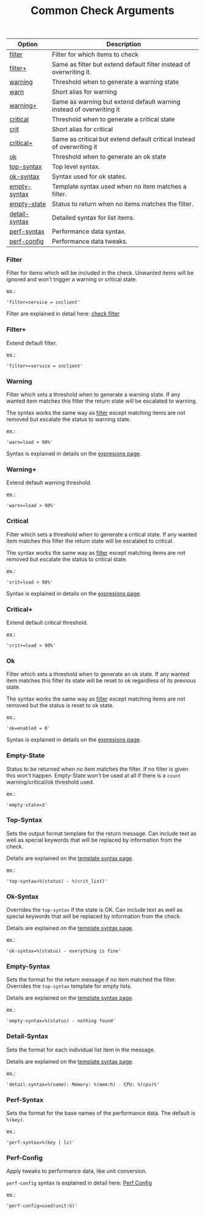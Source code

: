 ﻿---
title: Common Check Arguments
---

| Option                          | Description |
| ------------------------------- | ----------- |
| [filter](#filter)               | Filter for which items to check |
| [filter+](#filter-1)            | Same as filter but extend default filter instead of overwriting it. |
| [warning](#warning)             | Threshold when to generate a warning state |
| [warn](#warning)                | Short alias for warning |
| [warning+](#warning-1)          | Same as warning but extend default warning instead of overwriting it |
| [critical](#critical)           | Threshold when to generate a critical state |
| [crit](#critical)               | Short alias for critical |
| [critical+](#critical-1)        | Same as critical but extend default critical instead of overwriting it |
| [ok](#ok)                       | Threshold when to generate an ok state |
| [top-syntax](#top-syntax)       | Top level syntax. |
| [ok-syntax](#ok-syntax)         | Syntax used for ok states. |
| [empty-syntax](#empty-syntax)   | Template syntax used when no item matches a filter. |
| [empty-state](#empty-state)     | Status to return when no items matches the filter. |
| [detail-syntax](#detail-syntax) | Detailed syntax for list items. |
| [perf-syntax](#perf-syntax)     | Performance data syntax. |
| [perf-config](#perf-config)     | Performance data tweaks. |

### Filter

Filter for items which will be included in the check. Unwanted items will be ignored
and won't trigger a warning or critical state.

ex.:

    'filter=service = snclient'

Filter are explained in detail here: [check filter](../filter/)

### Filter+

Extend default filter.

ex.:

    'filter+=service = snclient'

### Warning

Filter which sets a threshold when to generate a warning state. If any wanted item
matches this filter the return state will be escalated to warning.

The syntax works the same way as [filter](#filter) except matching items are not
removed but escalate the status to warning state.

ex.:

    'warn=load > 90%'

Syntax is explained in details on the [expresions page](../expressions).

### Warning+

Extend default warning threshold.

ex.:

    'warn+=load > 90%'

### Critical

Filter which sets a threshold when to generate a critical state. If any wanted item
matches this filter the return state will be escalated to critical.

The syntax works the same way as [filter](#filter) except matching items are not
removed but escalate the status to critical state.

ex.:

    'crit=load > 98%'

Syntax is explained in details on the [expresions page](../expressions).

### Critical+

Extend default critical threshold.

ex.:

    'crit+=load > 90%'

### Ok

Filter which sets a threshold when to generate an ok state. If any wanted item
matches this filter its state will be reset to ok regardless of its previous state.

The syntax works the same way as [filter](#filter) except matching items are not
removed but the status is reset to ok state.

ex.:

    'ok=enabled = 0'

Syntax is explained in details on the [expresions page](../expressions).

### Empty-State

Status to be returned when no item matches the filter. If no filter is given this won't happen.
Empty-State won't be used at all if there is a `count` warning/critical/ok threshold used.

ex.:

    'empty-state=3'

### Top-Syntax

Sets the output format template for the return message. Can include text as well
as special keywords that will be replaced by information from the check.

Details are explained on the [template syntax page](../syntax/).

ex.:

    'top-syntax=%(status) - %(crit_list)'

### Ok-Syntax

Overrides the `top-syntax` if the state is OK. Can include text as well as special
keywords that will be replaced by information from the check.

Details are explained on the [template syntax page](../syntax/).

ex.:

    'ok-syntax=%(status) - everything is fine'

### Empty-Syntax

Sets the format for the return message if no item matched the filter. Overrides the
`top-syntax` template for empty lists.

Details are explained on the [template syntax page](../syntax/).

ex.:

    'empty-syntax=%(status) - nothing found'

### Detail-Syntax

Sets the format for each individual list item in the message.

Details are explained on the [template syntax page](../syntax/).

ex.:

    'detail-syntax=%(name): Memory: %(mem:h) - CPU: %(cpu)%'

### Perf-Syntax

Sets the format for the base names of the performance data. The default is `%(key)`.

ex.:

    'perf-syntax=%(key | lc)'

### Perf-Config

Apply tweaks to performance data, like unit conversion.

`perf-config` syntax is explained in detail here: [Perf Config](../perfconfig/)

ex.:

    'perf-config=used(unit:G)'
